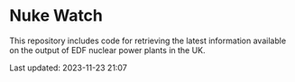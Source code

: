 # Nuke Watch

This repository includes code for retrieving the latest information available on the output of EDF nuclear power plants in the UK.

Last updated: 2023-11-23 21:07